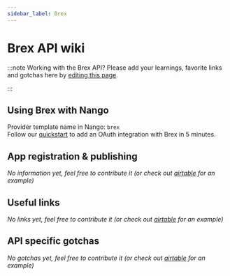 ```yaml
---
sidebar_label: Brex
---
```


# Brex API wiki

:::note Working with the Brex API?
Please add your learnings, favorite links and gotchas here by [editing this page](https://github.com/nangohq/nango/tree/master/docs/docs/providers/brex.md).

:::

## Using Brex with Nango

Provider template name in Nango: `brex`  
Follow our [quickstart](../quickstart.md) to add an OAuth integration with Brex in 5 minutes.

## App registration & publishing

_No information yet, feel free to contribute it (or check out [airtable](airtable.md) for an example)_

## Useful links

_No links yet, feel free to contribute it (or check out [airtable](airtable.md) for an example)_

## API specific gotchas

_No gotchas yet, feel free to contribute it (or check out [airtable](airtable.md) for an example)_
